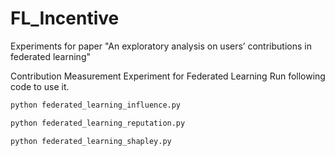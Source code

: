 # FL_Incentive
Experiments for paper "An exploratory analysis on users’ contributions in federated learning"

Contribution Measurement Experiment for Federated Learning 
Run following code to use it.  
```sh
python federated_learning_influence.py
```
```sh
python federated_learning_reputation.py
```
```sh
python federated_learning_shapley.py
```
